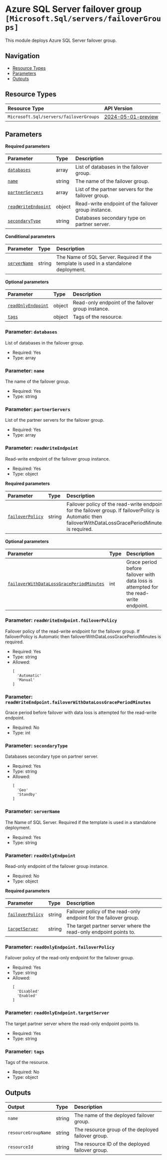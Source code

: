 # Azure SQL Server failover group `[Microsoft.Sql/servers/failoverGroups]`

This module deploys Azure SQL Server failover group.

## Navigation

- [Resource Types](#Resource-Types)
- [Parameters](#Parameters)
- [Outputs](#Outputs)

## Resource Types

| Resource Type | API Version |
| :-- | :-- |
| `Microsoft.Sql/servers/failoverGroups` | [2024-05-01-preview](https://learn.microsoft.com/en-us/azure/templates/Microsoft.Sql/2024-05-01-preview/servers/failoverGroups) |

## Parameters

**Required parameters**

| Parameter | Type | Description |
| :-- | :-- | :-- |
| [`databases`](#parameter-databases) | array | List of databases in the failover group. |
| [`name`](#parameter-name) | string | The name of the failover group. |
| [`partnerServers`](#parameter-partnerservers) | array | List of the partner servers for the failover group. |
| [`readWriteEndpoint`](#parameter-readwriteendpoint) | object | Read-write endpoint of the failover group instance. |
| [`secondaryType`](#parameter-secondarytype) | string | Databases secondary type on partner server. |

**Conditional parameters**

| Parameter | Type | Description |
| :-- | :-- | :-- |
| [`serverName`](#parameter-servername) | string | The Name of SQL Server. Required if the template is used in a standalone deployment. |

**Optional parameters**

| Parameter | Type | Description |
| :-- | :-- | :-- |
| [`readOnlyEndpoint`](#parameter-readonlyendpoint) | object | Read-only endpoint of the failover group instance. |
| [`tags`](#parameter-tags) | object | Tags of the resource. |

### Parameter: `databases`

List of databases in the failover group.

- Required: Yes
- Type: array

### Parameter: `name`

The name of the failover group.

- Required: Yes
- Type: string

### Parameter: `partnerServers`

List of the partner servers for the failover group.

- Required: Yes
- Type: array

### Parameter: `readWriteEndpoint`

Read-write endpoint of the failover group instance.

- Required: Yes
- Type: object

**Required parameters**

| Parameter | Type | Description |
| :-- | :-- | :-- |
| [`failoverPolicy`](#parameter-readwriteendpointfailoverpolicy) | string | Failover policy of the read-write endpoint for the failover group. If failoverPolicy is Automatic then failoverWithDataLossGracePeriodMinutes is required. |

**Optional parameters**

| Parameter | Type | Description |
| :-- | :-- | :-- |
| [`failoverWithDataLossGracePeriodMinutes`](#parameter-readwriteendpointfailoverwithdatalossgraceperiodminutes) | int | Grace period before failover with data loss is attempted for the read-write endpoint. |

### Parameter: `readWriteEndpoint.failoverPolicy`

Failover policy of the read-write endpoint for the failover group. If failoverPolicy is Automatic then failoverWithDataLossGracePeriodMinutes is required.

- Required: Yes
- Type: string
- Allowed:
  ```Bicep
  [
    'Automatic'
    'Manual'
  ]
  ```

### Parameter: `readWriteEndpoint.failoverWithDataLossGracePeriodMinutes`

Grace period before failover with data loss is attempted for the read-write endpoint.

- Required: No
- Type: int

### Parameter: `secondaryType`

Databases secondary type on partner server.

- Required: Yes
- Type: string
- Allowed:
  ```Bicep
  [
    'Geo'
    'Standby'
  ]
  ```

### Parameter: `serverName`

The Name of SQL Server. Required if the template is used in a standalone deployment.

- Required: Yes
- Type: string

### Parameter: `readOnlyEndpoint`

Read-only endpoint of the failover group instance.

- Required: No
- Type: object

**Required parameters**

| Parameter | Type | Description |
| :-- | :-- | :-- |
| [`failoverPolicy`](#parameter-readonlyendpointfailoverpolicy) | string | Failover policy of the read-only endpoint for the failover group. |
| [`targetServer`](#parameter-readonlyendpointtargetserver) | string | The target partner server where the read-only endpoint points to. |

### Parameter: `readOnlyEndpoint.failoverPolicy`

Failover policy of the read-only endpoint for the failover group.

- Required: Yes
- Type: string
- Allowed:
  ```Bicep
  [
    'Disabled'
    'Enabled'
  ]
  ```

### Parameter: `readOnlyEndpoint.targetServer`

The target partner server where the read-only endpoint points to.

- Required: Yes
- Type: string

### Parameter: `tags`

Tags of the resource.

- Required: No
- Type: object

## Outputs

| Output | Type | Description |
| :-- | :-- | :-- |
| `name` | string | The name of the deployed failover group. |
| `resourceGroupName` | string | The resource group of the deployed failover group. |
| `resourceId` | string | The resource ID of the deployed failover group. |
